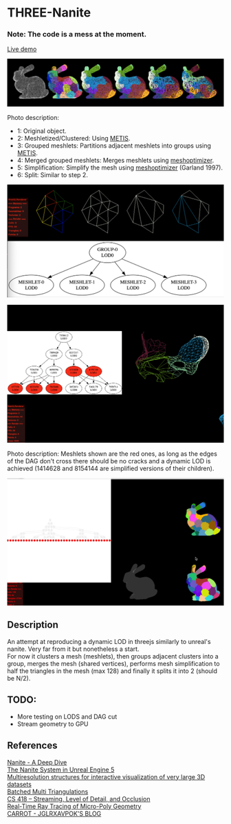 # THREE-Nanite
### Note: The code is a mess at the moment.

[Live demo](https://aifanatic.github.io/three-nanite/dist/index.html)
<p align=center>
<img src="./screenshots/showcase.png">
</p>

Photo description:
- 1: Original object.
- 2: Meshletized/Clustered: Using [METIS](https://github.com/KarypisLab/METIS).
- 3: Grouped meshlets: Partitions adjacent meshlets into groups using [METIS](https://github.com/KarypisLab/METIS).
- 4: Merged grouped meshlets: Merges meshlets using [meshoptimizer](https://github.com/zeux/meshoptimizer).
- 5: Simplification: Simplify the mesh using [meshoptimizer](https://github.com/zeux/meshoptimizer) (Garland 1997).
- 6: Split: Similar to step 2.

<p align="center">
<img src="./screenshots/showcase2.png">
</p>

<p align="center">
<img src="./screenshots/showcase3.png">
</p>

Photo description:
Meshlets shown are the red ones, as long as the edges of the DAG don't cross there should be no cracks and a dynamic LOD is achieved (1414628 and 8154144 are simplified versions of their children).

<p align="center">
<img src="./screenshots/showcase4.gif">
</p>

## Description
An attempt at reproducing a dynamic LOD in threejs similarly to unreal's nanite.
Very far from it but nonetheless a start.
<br>
For now it clusters a mesh (meshlets), then groups adjacent clusters into a group, merges the mesh (shared vertices), performs mesh simplification to half the triangles in the mesh (max 128) and finally it splits it into 2 (should be N/2).

## TODO:
- More testing on LODS and DAG cut
- Stream geometry to GPU

## References
[Nanite - A Deep Dive](https://advances.realtimerendering.com/s2021/Karis_Nanite_SIGGRAPH_Advances_2021_final.pdf)
<br />
[The Nanite System in Unreal Engine 5](https://www.medien.ifi.lmu.de/lehre/ws2122/gp/slides/gp-ws2122-extra-nanite.pdf)
<br />
[Multiresolution structures
for interactive visualization
of very large 3D datasets](https://vcg.isti.cnr.it/~ponchio/download/ponchio_phd.pdf)
<br />
[Batched Multi Triangulations](https://vcg.isti.cnr.it/Publications/2005/CGGMPS05/Slide_BatchedMT_Vis05.pdf)
<br />
[CS 418 – Streaming, Level of Detail, and Occlusion
](https://cs418.cs.illinois.edu/website/text/nanite.html)
<br />
[Real-Time Ray Tracing of Micro-Poly Geometry](https://cdrdv2-public.intel.com/782066/real-time-ray-tracing-micro-poly-geometry.pdf)
<br />
[CARROT - JGLRXAVPOK'S BLOG](https://jglrxavpok.github.io/)